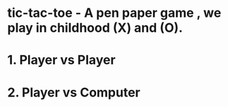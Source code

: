 # tic-tac-toe - A pen paper game , we play in childhood (X) and (O). 
# 1. Player vs Player
# 2. Player vs Computer
